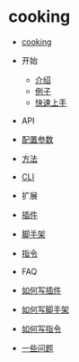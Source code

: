 # cooking

- [cooking](README.md)
- 开始
  - [介绍](intro.md)
  - [例子](example.md)
  - [快速上手](quickstart.md)
- API
 - [配置参数](configuration.md)
 - [方法](nodejs-api.md)
 - [CLI](cli.md)
- 扩展
 - [插件](list-of-plugins.md)
 - [脚手架](list-of-generators.md)
 - [指令](list-of-commands.md)

- FAQ
 - [如何写插件](create-a-plugin.md)
 - [如何写脚手架](create-a-generator.md)
 - [如何写指令](create-a-command.md)
 - [一些问题](faq.md)
